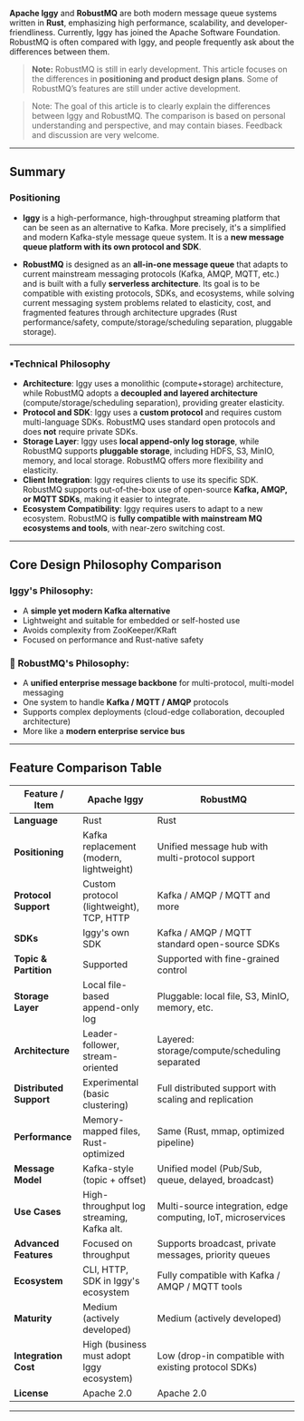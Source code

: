 **Apache Iggy** and **RobustMQ** are both modern message queue systems written in **Rust**, emphasizing high performance, scalability, and developer-friendliness. Currently, Iggy has joined the Apache Software Foundation. RobustMQ is often compared with Iggy, and people frequently ask about the differences between them.

> **Note:** RobustMQ is still in early development. This article focuses on the differences in **positioning and product design plans**. Some of RobustMQ’s features are still under active development.

> Note: The goal of this article is to clearly explain the differences between Iggy and RobustMQ. The comparison is based on personal understanding and perspective, and may contain biases. Feedback and discussion are very welcome.
---

## Summary

### Positioning

* **Iggy** is a high-performance, high-throughput streaming platform that can be seen as an alternative to Kafka. More precisely, it's a simplified and modern Kafka-style message queue system. It is a **new message queue platform with its own protocol and SDK**.

* **RobustMQ** is designed as an **all-in-one message queue** that adapts to current mainstream messaging protocols (Kafka, AMQP, MQTT, etc.) and is built with a fully **serverless architecture**. Its goal is to be compatible with existing protocols, SDKs, and ecosystems, while solving current messaging system problems related to elasticity, cost, and fragmented features through architecture upgrades (Rust performance/safety, compute/storage/scheduling separation, pluggable storage).

---

### ▪Technical Philosophy

* **Architecture**: Iggy uses a monolithic (compute+storage) architecture, while RobustMQ adopts a **decoupled and layered architecture** (compute/storage/scheduling separation), providing greater elasticity.
* **Protocol and SDK**: Iggy uses a **custom protocol** and requires custom multi-language SDKs. RobustMQ uses standard open protocols and does **not** require private SDKs.
* **Storage Layer**: Iggy uses **local append-only log storage**, while RobustMQ supports **pluggable storage**, including HDFS, S3, MinIO, memory, and local storage. RobustMQ offers more flexibility and elasticity.
* **Client Integration**: Iggy requires clients to use its specific SDK. RobustMQ supports out-of-the-box use of open-source **Kafka, AMQP, or MQTT SDKs**, making it easier to integrate.
* **Ecosystem Compatibility**: Iggy requires users to adapt to a new ecosystem. RobustMQ is **fully compatible with mainstream MQ ecosystems and tools**, with near-zero switching cost.

---

## Core Design Philosophy Comparison

### Iggy's Philosophy:

* A **simple yet modern Kafka alternative**
* Lightweight and suitable for embedded or self-hosted use
* Avoids complexity from ZooKeeper/KRaft
* Focused on performance and Rust-native safety

### 🔹 RobustMQ's Philosophy:

* A **unified enterprise message backbone** for multi-protocol, multi-model messaging
* One system to handle **Kafka / MQTT / AMQP** protocols
* Supports complex deployments (cloud-edge collaboration, decoupled architecture)
* More like a **modern enterprise service bus**

---

## Feature Comparison Table

| Feature / Item          | **Apache Iggy**                           | **RobustMQ**                                                 |
| ----------------------- | ----------------------------------------- | ------------------------------------------------------------ |
| **Language**            | Rust                                      | Rust                                                         |
| **Positioning**         | Kafka replacement (modern, lightweight)   | Unified message hub with multi-protocol support              |
| **Protocol Support**    | Custom protocol (lightweight), TCP, HTTP  | Kafka / AMQP / MQTT and more                                 |
| **SDKs**                | Iggy's own SDK                            | Kafka / AMQP / MQTT standard open-source SDKs                |
| **Topic & Partition**   | Supported                                 | Supported with fine-grained control                          |
| **Storage Layer**       | Local file-based append-only log          | Pluggable: local file, S3, MinIO, memory, etc.               |
| **Architecture**        | Leader-follower, stream-oriented          | Layered: storage/compute/scheduling separated                |
| **Distributed Support** | Experimental (basic clustering)           | Full distributed support with scaling and replication        |
| **Performance**         | Memory-mapped files, Rust-optimized       | Same (Rust, mmap, optimized pipeline)                        |
| **Message Model**       | Kafka-style (topic + offset)              | Unified model (Pub/Sub, queue, delayed, broadcast)           |
| **Use Cases**           | High-throughput log streaming, Kafka alt. | Multi-source integration, edge computing, IoT, microservices |
| **Advanced Features**   | Focused on throughput                     | Supports broadcast, private messages, priority queues        |
| **Ecosystem**           | CLI, HTTP, SDK in Iggy's ecosystem        | Fully compatible with Kafka / AMQP / MQTT tools              |
| **Maturity**            | Medium (actively developed)               | Medium (actively developed)                                  |
| **Integration Cost**    | High (business must adopt Iggy ecosystem) | Low (drop-in compatible with existing protocol SDKs)         |
| **License**             | Apache 2.0                                | Apache 2.0                                                   |

---

